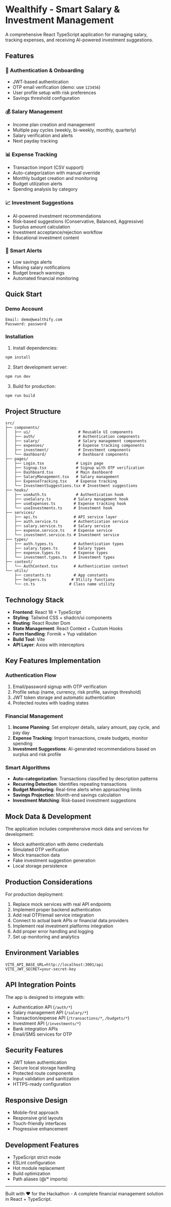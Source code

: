 # Wealthify - Smart Salary & Investment Management

A comprehensive React TypeScript application for managing salary, tracking expenses, and receiving AI-powered investment suggestions.

## Features

### 🔐 Authentication & Onboarding
- JWT-based authentication
- OTP email verification (demo: use `123456`)
- User profile setup with risk preferences
- Savings threshold configuration

### 💰 Salary Management
- Income plan creation and management
- Multiple pay cycles (weekly, bi-weekly, monthly, quarterly)
- Salary verification and alerts
- Next payday tracking

### 📊 Expense Tracking
- Transaction import (CSV support)
- Auto-categorization with manual override
- Monthly budget creation and monitoring
- Budget utilization alerts
- Spending analysis by category

### 📈 Investment Suggestions
- AI-powered investment recommendations
- Risk-based suggestions (Conservative, Balanced, Aggressive)
- Surplus amount calculation
- Investment acceptance/rejection workflow
- Educational investment content

### 🔔 Smart Alerts
- Low savings alerts
- Missing salary notifications
- Budget breach warnings
- Automated financial monitoring

## Quick Start

### Demo Account
```
Email: demo@wealthify.com
Password: password
```

### Installation

1. Install dependencies:
```bash
npm install
```

2. Start development server:
```bash
npm run dev
```

3. Build for production:
```bash
npm run build
```

## Project Structure

```
src/
├── components/
│   ├── ui/                     # Reusable UI components
│   ├── auth/                   # Authentication components
│   ├── salary/                 # Salary management components
│   ├── expenses/               # Expense tracking components
│   ├── investment/             # Investment components
│   └── dashboard/              # Dashboard components
├── pages/
│   ├── Login.tsx              # Login page
│   ├── Signup.tsx             # Signup with OTP verification
│   ├── Dashboard.tsx          # Main dashboard
│   ├── SalaryManagement.tsx   # Salary management
│   ├── ExpenseTracking.tsx    # Expense tracking
│   └── InvestmentSuggestions.tsx # Investment suggestions
├── hooks/
│   ├── useAuth.ts             # Authentication hook
│   ├── useSalary.ts          # Salary management hook
│   ├── useExpenses.ts        # Expense tracking hook
│   └── useInvestments.ts     # Investment hook
├── services/
│   ├── api.ts                # API service layer
│   ├── auth.service.ts       # Authentication service
│   ├── salary.service.ts     # Salary service
│   ├── expense.service.ts    # Expense service
│   └── investment.service.ts # Investment service
├── types/
│   ├── auth.types.ts         # Authentication types
│   ├── salary.types.ts       # Salary types
│   ├── expense.types.ts      # Expense types
│   └── investment.types.ts   # Investment types
├── context/
│   └── AuthContext.tsx       # Authentication context
└── utils/
    ├── constants.ts          # App constants
    ├── helpers.ts           # Utility functions
    └── cn.ts               # Class name utility
```

## Technology Stack

- **Frontend**: React 18 + TypeScript
- **Styling**: Tailwind CSS + shadcn/ui components
- **Routing**: React Router Dom
- **State Management**: React Context + Custom Hooks
- **Form Handling**: Formik + Yup validation
- **Build Tool**: Vite
- **API Layer**: Axios with interceptors

## Key Features Implementation

### Authentication Flow
1. Email/password signup with OTP verification
2. Profile setup (name, currency, risk profile, savings threshold)
3. JWT token storage and automatic authentication
4. Protected routes with loading states

### Financial Management
1. **Income Planning**: Set employer details, salary amount, pay cycle, and pay day
2. **Expense Tracking**: Import transactions, create budgets, monitor spending
3. **Investment Suggestions**: AI-generated recommendations based on surplus and risk profile

### Smart Algorithms
- **Auto-categorization**: Transactions classified by description patterns
- **Recurring Detection**: Identifies repeating transactions
- **Budget Monitoring**: Real-time alerts when approaching limits
- **Savings Projection**: Month-end savings calculation
- **Investment Matching**: Risk-based investment suggestions

## Mock Data & Development

The application includes comprehensive mock data and services for development:

- Mock authentication with demo credentials
- Simulated OTP verification
- Mock transaction data
- Fake investment suggestion generation
- Local storage persistence

## Production Considerations

For production deployment:

1. Replace mock services with real API endpoints
2. Implement proper backend authentication
3. Add real OTP/email service integration
4. Connect to actual bank APIs or financial data providers
5. Implement real investment platforms integration
6. Add proper error handling and logging
7. Set up monitoring and analytics

## Environment Variables

```env
VITE_API_BASE_URL=http://localhost:3001/api
VITE_JWT_SECRET=your-secret-key
```

## API Integration Points

The app is designed to integrate with:
- Authentication API (`/auth/*`)
- Salary management API (`/salary/*`)
- Transaction/expense API (`/transactions/*`, `/budgets/*`)
- Investment API (`/investments/*`)
- Bank integration APIs
- Email/SMS services for OTP

## Security Features

- JWT token authentication
- Secure local storage handling
- Protected route components
- Input validation and sanitization
- HTTPS-ready configuration

## Responsive Design

- Mobile-first approach
- Responsive grid layouts
- Touch-friendly interfaces
- Progressive enhancement

## Development Features

- TypeScript strict mode
- ESLint configuration
- Hot module replacement
- Build optimization
- Path aliases (@/* imports)

---

Built with ❤️ for the Hackathon - A complete financial management solution in React + TypeScript.
